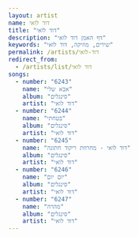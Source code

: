```yaml
---
layout: artist
name: דוד לואי
title: "דוד לואי"
description: "דף האמן דוד לואי"
keywords: "שירים, מוזיקה, דוד לואי"
permalink: /artists/דוד-לואי
redirect_from:
  - /artists/list/דוד לואי
songs:
  - number: "6243"
    name: "אבא שלי"
    album: "סינגלים"
    artist: "דוד לואי"
  - number: "6244"
    name: "בטחתי"
    album: "סינגלים"
    artist: "דוד לואי"
  - number: "6245"
    name: "דוד לואי - מחרוזת ריקוד חתונה"
    album: "סינגלים"
    artist: "דוד לואי"
  - number: "6246"
    name: "יום יום"
    album: "סינגלים"
    artist: "דוד לואי"
  - number: "6247"
    name: "מהרה"
    album: "סינגלים"
    artist: "דוד לואי"
---
```

